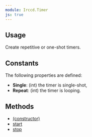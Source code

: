```yaml
---
module: Irccd.Timer
js: true
---
```


## Usage

Create repetitive or one-shot timers.

## Constants

The following properties are defined:

  - **Single**: (int) the timer is single-shot,
  - **Repeat**: (int) the timer is looping.

## Methods

  - [(constructor)](method/constructor.html)
  - [start](method/start.html)
  - [stop](method/stop.html)
